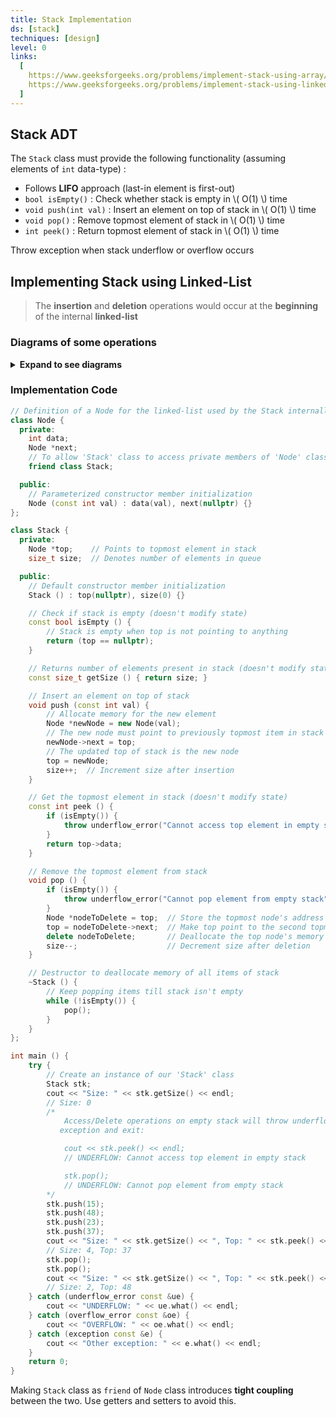 ```yaml
---
title: Stack Implementation
ds: [stack]
techniques: [design]
level: 0
links:
  [
    https://www.geeksforgeeks.org/problems/implement-stack-using-array/1,
    https://www.geeksforgeeks.org/problems/implement-stack-using-linked-list/1,
  ]
---
```


## Stack ADT

The `Stack` class must provide the following functionality (assuming elements of `int` data-type) :

- Follows **LIFO** approach (last-in element is first-out)
- `bool isEmpty()` : Check whether stack is empty in \\( O(1) \\) time
- `void push(int val)` : Insert an element on top of stack in \\( O(1) \\) time
- `void pop()` : Remove topmost element of stack in \\( O(1) \\) time
- `int peek()` : Return topmost element of stack in \\( O(1) \\) time

Throw exception when stack underflow or overflow occurs

## Implementing Stack using Linked-List

> The **insertion** and **deletion** operations would occur at the **beginning** of the internal **linked-list**

### Diagrams of some operations

<details>
<summary><strong>Expand to see diagrams</strong></summary>

**`push(val)` operation**:

![push operation](/code-journal/diagrams/stack-ll-push.svg)

**`pop()` operation**:

![pop() operation](/code-journal/diagrams/stack-ll-pop.svg)

</details>

### Implementation Code

```cpp title="C++"
// Definition of a Node for the linked-list used by the Stack internally
class Node {
  private:
    int data;
    Node *next;
    // To allow 'Stack' class to access private members of 'Node' class
    friend class Stack;

  public:
    // Parameterized constructor member initialization
    Node (const int val) : data(val), next(nullptr) {}
};

class Stack {
  private:
    Node *top;    // Points to topmost element in stack
    size_t size;  // Denotes number of elements in queue

  public:
    // Default constructor member initialization
    Stack () : top(nullptr), size(0) {}

    // Check if stack is empty (doesn't modify state)
    const bool isEmpty () {
        // Stack is empty when top is not pointing to anything
        return (top == nullptr);
    }

    // Returns number of elements present in stack (doesn't modify state)
    const size_t getSize () { return size; }

    // Insert an element on top of stack
    void push (const int val) {
        // Allocate memory for the new element
        Node *newNode = new Node(val);
        // The new node must point to previously topmost item in stack
        newNode->next = top;
        // The updated top of stack is the new node
        top = newNode;
        size++;  // Increment size after insertion
    }

    // Get the topmost element in stack (doesn't modify state)
    const int peek () {
        if (isEmpty()) {
            throw underflow_error("Cannot access top element in empty stack");
        }
        return top->data;
    }

    // Remove the topmost element from stack
    void pop () {
        if (isEmpty()) {
            throw underflow_error("Cannot pop element from empty stack");
        }
        Node *nodeToDelete = top;  // Store the topmost node's address
        top = nodeToDelete->next;  // Make top point to the second topmost
        delete nodeToDelete;       // Deallocate the top node's memory
        size--;                    // Decrement size after deletion
    }

    // Destructor to deallocate memory of all items of stack
    ~Stack () {
        // Keep popping items till stack isn't empty
        while (!isEmpty()) {
            pop();
        }
    }
};

int main () {
    try {
        // Create an instance of our 'Stack' class
        Stack stk;
        cout << "Size: " << stk.getSize() << endl;
        // Size: 0
        /*
            Access/Delete operations on empty stack will throw underflow
           exception and exit:

            cout << stk.peek() << endl;
            // UNDERFLOW: Cannot access top element in empty stack

            stk.pop();
            // UNDERFLOW: Cannot pop element from empty stack
        */
        stk.push(15);
        stk.push(48);
        stk.push(23);
        stk.push(37);
        cout << "Size: " << stk.getSize() << ", Top: " << stk.peek() << endl;
        // Size: 4, Top: 37
        stk.pop();
        stk.pop();
        cout << "Size: " << stk.getSize() << ", Top: " << stk.peek() << endl;
        // Size: 2, Top: 48
    } catch (underflow_error const &ue) {
        cout << "UNDERFLOW: " << ue.what() << endl;
    } catch (overflow_error const &oe) {
        cout << "OVERFLOW: " << oe.what() << endl;
    } catch (exception const &e) {
        cout << "Other exception: " << e.what() << endl;
    }
    return 0;
}
```

Making `Stack` class as `friend` of `Node` class introduces **tight coupling** between the two. Use getters and setters to avoid this.
